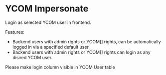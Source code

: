 # YCOM Impersonate

Login as selected YCOM user in frontend.

Features: 

- Backend users with admin rights or YCOM[] rights, can be automatically logged in via a specified default user. 
- Backend users with admin rights or YCOM[] rights can login as any disired YCOM user. 

Please make login column visible in YCOM User table

